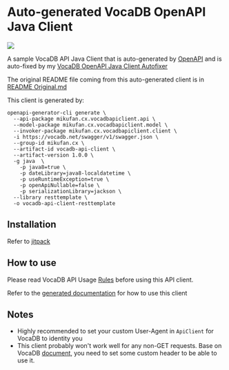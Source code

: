 # Auto-generated VocaDB OpenAPI Java Client

[![](https://jitpack.io/v/CXwudi/autogen-vocadb-openapi-java-client.svg)](https://jitpack.io/#CXwudi/autogen-vocadb-openapi-java-client)

A sample VocaDB API Java Client that is auto-generated by [OpenAPI](https://github.com/OpenAPITools/openapi-generator) and is auto-fixed by my [VocaDB OpenAPI Java Client Autofixer](https://github.com/CXwudi/vocadb-openapi-java-client-autofixer)

The original README file coming from this auto-generated client is in [README Original.md](./README%20Original.md)

This client is generated by:

``` shell
openapi-generator-cli generate \
  --api-package mikufan.cx.vocadbapiclient.api \
  --model-package mikufan.cx.vocadbapiclient.model \
  --invoker-package mikufan.cx.vocadbapiclient.client \
  -i https://vocadb.net/swagger/v1/swagger.json \
  --group-id mikufan.cx \
  --artifact-id vocadb-api-client \
  --artifact-version 1.0.0 \
  -g java  \
    -p java8=true \
    -p dateLibrary=java8-localdatetime \
    -p useRuntimeException=true \
    -p openApiNullable=false \
    -p serializationLibrary=jackson \
  --library resttemplate \
  -o vocadb-api-client-resttemplate
```

## Installation

Refer to [jitpack](https://jitpack.io/#CXwudi/vocadb-openapi-client-java/1.0.1)

## How to use

Please read VocaDB API Usage [Rules](https://github.com/VocaDB/vocadb/wiki/Public-API#api-usage-rules) before using this API client.

Refer to the [generated documentation](./README%20Original.md#documentation-for-api-endpoints) for how to use this client

## Notes

- Highly recommended to set your custom User-Agent in `ApiClient` for VocaDB to identity you
- This client probably won't work well for any non-GET requests. Base on VocaDB [document](https://github.com/VocaDB/vocadb/wiki/Public-API#authenticated-apis), you need to set some custom header to be able to use it.
